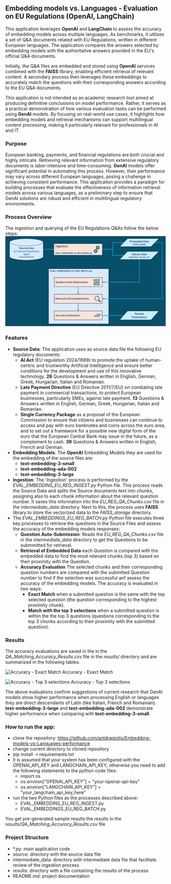 ## Embedding models vs. Languages - Evaluation on EU Regulations (OpenAI, LangChain)
This application leverages **OpenAI** and **LangChain** to assess the accuracy of embedding models across multiple languages. As benchmarks, it utilizes a set of Q&A documents related with EU Regulations, written in different European languages. The application compares the answers selected by embedding models with the authoritative answers provided in the EU's official Q&A documents.

Initially, the Q&A files are embedded and stored using **OpenAI** services combined with the **FAISS** library, enabling efficient retrieval of relevant content. A secondary process then leverages these embeddings to accurately match the questions with their corresponding answers according to the EU Q&A documents.

This application is not intended as an academic research tool aimed at producing definitive conclusions on model performance. Rather, it serves as a practical demonstration of how various evaluation tasks can be performed using **GenAI** models. By focusing on real-world use cases, it highlights how embedding models and retrieval mechanisms can support multilingual content processing, making it particularly relevant for professionals in AI and IT.

### Purpose 
European banking, payments, and financial regulations are both crucial and highly intricate. Retrieving relevant information from extensive regulatory documents is labor-intensive and time-consuming. **GenAI** models offer significant potential in automating this process. However, their performance may vary across different European languages, posing a challenge in achieving consistent performance. This application provides a paradigm for building processes that evaluate the effectiveness of information retrieval models across various languages, as a preliminary step to ensure that GenAI solutions are robust and efficient in multilingual regulatory environments. 

### Process Overview 
The ingestion and querying of the EU Regulations Q&As follow the below steps: 
![Process Overview](https://github.com/antdragiotis/Embedding-models-vs-Languages-performance/blob/main/assets/Process_Overview.PNG)

### Features
- **Source Data**: The application uses as source data file the following EU regulatory documents:
  - **AI Act** (EU regulation 2024/1689) to promote the uptake of human-centric and trustworthy Artificial Intelligence and ensure better conditions for the development and use of this innovative technology. **26** Questions & Answers written in English, German, Greek, Hungarian, Italian and Romanian.
  - **Late Payment Directive** (EU Directive 2011/7/EU) on combating late payment in commercial transactions, to protect European businesses, particularly SMEs, against late payment. **13** Questions & Answers written in English, German, Greek, Hungarian, Italian and Romanian.
  - **Single Currency Package** as a proposal of the European Commission to ensure that citizens and businesses can continue to access and pay with euro banknotes and coins across the euro area, and to set out a framework for a possible new digital form of the euro that the European Central Bank may issue in the future, as a complement to cash. **39** Questions & Answers written in English, French and German.
- **Embedding Models**: The **OpenAI** Embedding Models they are used for the embedding of the source files are: 
  - **text-embedding-3-small**
  - **text-embedding-ada-002**
  - **text-embedding-3-large**  
- **Ingestion**: The 'Ingestion' process is performed by the *EVAL_EMBEDDINS_EU_REG_INGEST.py* Python file. This process reads the Source Data and splits the Source documents text into chunks, assigning also to each chunk information about the relevant question number. It saves this information into the *EU_REG_QA_Chunks.csv* file in the *intermediate_data* directory. Next to this, the process uses **FAISS** library to store the vectorized data to the *FAISS_storage* directory. 
- The *EVAL_EMBEDDINGS_EU_REG_BATCH.py* Python file executes three key processes to retrieve the questions in the Source Files and assess the accuracy of the embedding models responses:
  - **Question Auto-Submission**: Reads the *EU_REG_QA_Chunks.csv* file in the *intermediate_data* directory to get the Questions to be submmitted for retrieval.  
  - **Retrieval of Embedded Data** each Question is compared with the embedded data to find the most relevant chunks (top 3) based on their proximity with the Question.
  - **Accuracy Evaluation** The selected chunks and their corresponding question numbers are compared with the submitted Question number to find if the selection was successful anf assess the accuracy of the embedding models. The accuracy is evaluated in two ways:
     - **Exact Match** when a submitted question is the same with the top selected question (the question corresponding to the highest proximity chunk).  
     - **Match with the top 3 selections** when a  submitted question is within the the top 3 questions (questions corresponding to the top 3 chunks according to their proximity with the submitted question).

### Results
The accuracy evaluations are saved in the in the *QA_Matching_Accuracy_Results.csv* file in the *results/* directory and are summarized in the following tables:

![Accuracy - Exact Match](https://github.com/antdragiotis/Embedding-models-vs.-Languages-performance/blob/main/assets/Results_Accuracy.PNG)
Accuracy - Exact Match

![Accuracy - Top 3 selections](https://github.com/antdragiotis/Embedding-models-vs.-Languages-performance/blob/main/assets/Results_Accuracy_alt.PNG)
Accuracy - Top 3 selections

The above evaluations confirm suggestions of current research that GenAI models show higher performance when processing English or languages they are direct descendants of Latin (like Italian, French and Romanian). **text-embedding-3-large** and **text-embedding-ada-002** demonstrate higher performance when comparing with **text-embedding-3-small**.    


### How to run the app:
- clone the repository: https://github.com/antdragiotis/Embedding-models-vs-Languages-performance
- change current directory to cloned repository
- pip install -r requirements.txt
- it is assumed that your system has been configured with the OPENAI_API_KEY and LANGCHAIN_API_KEY, otherwise you need to add the following statements to the python code files:
  - import os
  - os.environ["OPENAI_API_KEY"] = "your-openai-api-key"
  - os.environ["LANGCHAIN_API_KEY"] = "your_langchain_api_key_here"     
- run the two Python files as the processes described above: 
  - EVAL_EMBEDDINS_EU_REG_INGEST.py
  - EVAL_EMBEDDINGS_EU_REG_BATCH.py
 
You get pre-generated sample results the results in the *results/QA_Matching_Accuracy_Results.csv* file

### Project Structure
- *.py: main application code
- source: directory with the source data file
- intermediate_data: directory with intermediate data file that facilitate review of the ingestion process
- results: directory with a file containing the results of the process
- README.md: project documentation
